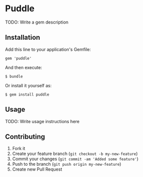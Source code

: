 # Puddle

TODO: Write a gem description

## Installation

Add this line to your application's Gemfile:

    gem 'puddle'

And then execute:

    $ bundle

Or install it yourself as:

    $ gem install puddle

## Usage

TODO: Write usage instructions here

## Contributing

1. Fork it
2. Create your feature branch (`git checkout -b my-new-feature`)
3. Commit your changes (`git commit -am 'Added some feature'`)
4. Push to the branch (`git push origin my-new-feature`)
5. Create new Pull Request
